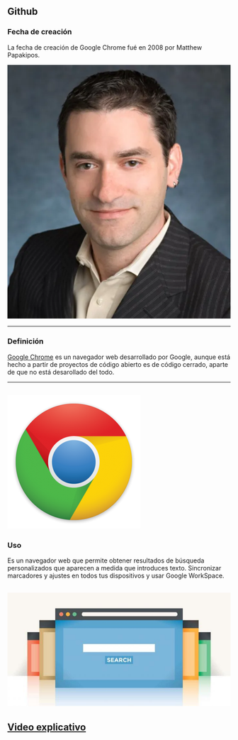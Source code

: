 ## **Github**


### **Fecha de creación**

La fecha de creación de Google Chrome fué en 2008 por Matthew Papakipos.

![Foto](https://github.com/RobertoNobleMaestro/RobertoNobleMaestro-SMX2-M8UF1A1-GoogleChrome-2008/blob/main/Matthew_Papakipos.webp)

----------------------------------------------------------------------------------------------------------------------------------------------------------------
### **Definición**

[Google Chrome](https://www.google.es) es un navegador web  desarrollado por Google, aunque está hecho a partir de proyectos de código abierto es de código cerrado, aparte de que no está desarollado del todo.

----------------------------------------------------------------------------------------------------------------------------------------------------------------

![foto](https://github.com/RobertoNobleMaestro/RobertoNobleMaestro-SMX2-M8UF1A1-GoogleChrome-2008/blob/main/chrome_02_01_l.png)  
---------------------------------------------------------------------------------------------------------------------------------------------------------------- 
### **Uso**

Es un navegador web que permite obtener resultados de búsqueda personalizados que aparecen a medida que introduces texto. Sincronizar marcadores y ajustes en todos tus dispositivos y usar Google WorkSpace. 


![Foto](https://github.com/RobertoNobleMaestro/RobertoNobleMaestro-SMX2-M8UF1A1-GoogleChrome-2008/blob/main/b63e807f0e9c9b690e5e6200be115403.jpeg)
----------------------------------------------------------------------------------------------------------------------------------------------------------------


## [**Video explicativo**](https://www.youtube.com/watch?v=2_cBUkL6j6U)
